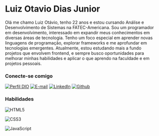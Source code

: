 # Luiz Otavio Dias Junior

Olá me chamo Luiz Otávio, tenho 22 anos e estou cursando Análise e Desenvolvimento de Sistemas na FATEC-Americana. Sou um programador em desenvolvimento, interessado em expandir meus conhecimentos em diversas áreas de tecnologia. Tenho um foco especial em aprender novas linguagens de programação, explorar frameworks e me aprofundar em tecnologias emergentes. Atualmente, estou estudando mais a fundo projetos que envolvem frontend, e sempre busco oportunidades para melhorar minhas habilidades e aplicar o que aprendo na faculdade e em projetos pessoais.

### Conecte-se comigo

[![Perfil DIO](https://img.shields.io/badge/-Meu%20Perfil%20na%20DIO-30A3DC?style=for-the-badge)](https://www.dio.me/users/luiz_otaviojunior)
[![E-mail](https://img.shields.io/badge/-Email-000?style=for-the-badge&logo=gmail&logoColor=E94D5F)](mailto:luizotaviojunior.contato@gmail.com)
[![LinkedIn](https://img.shields.io/badge/-LinkedIn-000?style=for-the-badge&logo=linkedin&logoColor=30A3DC)](https://www.linkedin.com/in/luiz-otavio-463297252/)
[![Github](https://img.shields.io/badge/GitHub-100000?style=for-the-badge&logo=github&logoColor=white)](https://github.com/LuizOtavio02)

### Habilidades

![HTML5](https://img.shields.io/badge/HTML5-000?style=for-the-badge&logo=html5)

![CSS3](https://img.shields.io/badge/CSS3-000?style=for-the-badge&logo=css3&logoColor=264CE4)

![JavaScript](https://img.shields.io/badge/JavaScript-000?style=for-the-badge&logo=javascript)
